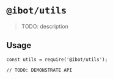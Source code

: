 # `@ibot/utils`

> TODO: description

## Usage

```
const utils = require('@ibot/utils');

// TODO: DEMONSTRATE API
```
